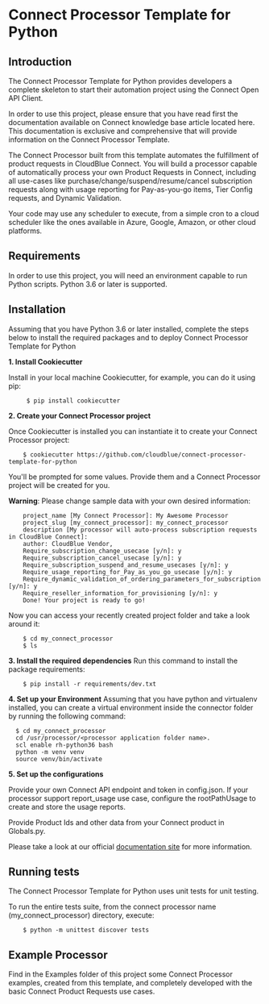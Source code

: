 # Connect Processor Template for Python


## Introduction

The Connect Processor Template for Python provides developers a complete skeleton to start their automation project using the Connect Open API Client.

In order to use this project, please ensure that you have read first the documentation available on Connect knowledge base article located here.
This documentation is exclusive and comprehensive that will provide information on the Connect Processor Template. 

The Connect Processor built from this template automates the fulfillment of product requests in CloudBlue Connect.
You will build a processor capable of automatically process your own Product Requests in Connect, including all use-cases like purchase/change/suspend/resume/cancel subscription requests along with usage reporting for Pay-as-you-go items, Tier Config requests, and Dynamic Validation.

Your code may use any scheduler to execute, from a simple cron to a cloud scheduler like the ones available in Azure, Google, Amazon, or other cloud platforms.

## Requirements

In order to use this project, you will need an environment capable to run Python scripts. Python 3.6 or later is supported.

## Installation

Assuming that you have Python 3.6 or later installed, complete the steps below to install the required packages and to deploy Connect Processor Template for Python


**1. Install Cookiecutter**

Install in your local machine Cookiecutter, for example, you can do it using pip:

```
     $ pip install cookiecutter
```

**2. Create your Connect Processor project**

Once Cookiecutter is installed you can instantiate it to create your Connect Processor project:
```
    $ cookiecutter https://github.com/cloudblue/connect-processor-template-for-python
```
You'll be prompted for some values. Provide them and a Connect Processor project will be created for you.

**Warning**: Please change sample data with your own desired information:
```
    project_name [My Connect Processor]: My Awesome Processor
    project_slug [my_connect_processor]: my_connect_processor
    description [My processor will auto-process subscription requests in CloudBlue Connect]:
    author: CloudBlue Vendor,
    Require_subscription_change_usecase [y/n]: y
    Require_subscription_cancel_usecase [y/n]: y
    Require_subscription_suspend_and_resume_usecases [y/n]: y
    Require_usage_reporting_for_Pay_as_you_go_usecase [y/n]: y
    Require_dynamic_validation_of_ordering_parameters_for_subscription [y/n]: y
    Require_reseller_information_for_provisioning [y/n]: y	
    Done! Your project is ready to go!
```

Now you can access your recently created project folder and take a look around it:
```
    $ cd my_connect_processor
    $ ls
```

**3.  Install the required dependencies**
Run this command to install the package requirements:
``` 
    $ pip install -r requirements/dev.txt
```

**4. Set up your Environment**
Assuming that you have python and virtualenv installed, you can create a virtual environment inside the connector folder <processor application folder name> by running the following command:  
  ```
    $ cd my_connect_processor
    cd /usr/processor/<processor application folder name>.
    scl enable rh-python36 bash
    python -m venv venv
    source venv/bin/activate
```

**5. Set up the configurations**

Provide your own Connect API endpoint and token in config.json.  If your processor support report_usage use case, configure the rootPathUsage to create and store the usage reports.

Provide Product Ids and other data from your Connect product in Globals.py.

Please take a look at our official [documentation site](https://connect.cloudblue.com/community/modules/extensions/api-tokens/) for more information.


## Running tests

The Connect Processor Template for Python uses unit tests for unit testing.

To run the entire tests suite, from the connect processor name (my_connect_processor) directory, execute:
```
    $ python -m unittest discover tests
```

## Example Processor

Find in the Examples folder of this project some Connect Processor examples, created from this template, 
and completely developed with the basic Connect Product Requests use cases.